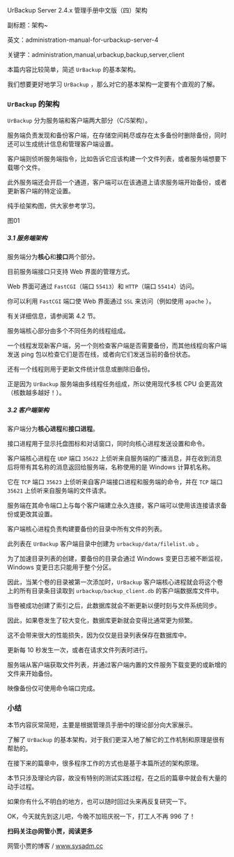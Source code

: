 UrBackup Server 2.4.x 管理手册中文版（四）架构

副标题：架构~

英文：administration-manual-for-urbackup-server-4

关键字：administration,manual,urbackup,backup,server,client



本篇内容比较简单，简述 `UrBackup` 的基本架构。

我们想要更好地学习 `UrBackup` ，那么对它的基本架构一定要有个直观的了解。



### `UrBackup` 的架构

`UrBackup` 分为服务端和客户端两大部分（C/S架构）。

服务端负责发现和备份客户端，在存储空间耗尽或存在太多备份时删除备份，同时还可以生成统计信息和管理客户端设置。

客户端则侦听服务端指令，比如告诉它应该构建一个文件列表，或者服务端想要下载哪个文件。

此外服务端还会开启一个通道，客户端可以在该通道上请求服务端开始备份，或者更新客户端的特定设置。



纯手绘架构图，供大家参考学习。

图01



##### 3.1 服务端架构

服务端分为**核心**和**接口**两个部分。



目前服务端接口只支持 Web 界面的管理方式。

Web 界面可通过 `FastCGI`（端口 `55413`）和 `HTTP`（端口 `55414`）访问。

你可以利用 `FastCGI` 端口使 Web 界面通过 `SSL` 来访问（例如使用 `apache` ）。

有关详细信息，请参阅第 4.2 节。



服务端核心部分由多个不同任务的线程组成。

一个线程发现新客户端，另一个则检查客户端是否需要备份，而其他线程向客户端发送 ping 包以检查它们是否在线，或者向它们发送当前的备份状态。

还有一个线程则用于更新文件统计信息或删除旧备份。

正是因为 `UrBackup` 服务端由多线程任务组成，所以使用现代多核 CPU 会更高效（核数越多越好！）。



##### 3.2 客户端架构

客户端分为**核心进程**和**接口进程**。



接口进程用于显示托盘图标和对话窗口，同时向核心进程发送设置和命令。

客户端核心进程在 `UDP` 端口 `35622` 上侦听来自服务端的广播消息，并在收到消息后将带有其名称的消息返回给服务端，名称使用的是 Windows 计算机名称。

它在 `TCP` 端口 `35623` 上侦听来自客户端接口进程和服务端的命令，并在 `TCP` 端口 `35621` 上侦听来自服务端的文件请求。

服务端在其命令端口上与每个客户端建立永久连接，客户端可以使用该连接请求备份或更改其设置。

客户端核心进程负责构建要备份的目录中所有文件的列表。

此列表在 `UrBackup` 客户端目录中创建为 `urbackup/data/filelist.ub` 。

为了加速目录列表的创建，要备份的目录会通过 Windows 变更日志被不断监视，Windows 变更日志只能用于整个分区。

因此，当某个卷的目录被第一次添加时，`UrBackup` 客户端核心进程就会将这个卷上的所有目录条目读取到 `urbackup/backup_client.db` 的客户端数据库文件中。

当卷被成功创建了索引之后，此数据库就会不断更新以便时刻与文件系统同步。

因此，如果卷发生了较大变化，数据库更新就会变得比通常更为频繁。

这不会带来很大的性能损失，因为仅仅是目录列表保存在数据库中。

更新每 10 秒发生一次，或者在请求文件列表时进行。

服务端从客户端获取文件列表，并通过客户端内置的文件服务下载变更的或新增的文件来开始备份。

映像备份仅可使用命令端口完成。



### 小结

本节内容灰常简短，主要是根据管理员手册中的理论部分向大家展示。

了解了 `UrBackup` 的基本架构，对于我们更深入地了解它的工作机制和原理是很有帮助的。

在接下来的篇章中，很多程序工作的方式也是基于本篇所述的架构原理。

本节只涉及理论内容，故没有特别的测试实践过程，在之后的篇章中就会有大量的动手过程。

如果你有什么不明白的地方，也可以随时回过头来再反复研究一下。

OK，今天就先到这儿吧，今晚不加班庆祝一下，打工人不再 996 了！



**扫码关注@网管小贾，阅读更多**

网管小贾的博客 / www.sysadm.cc

